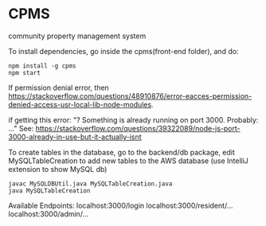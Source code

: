 # CPMS
community property management system

To install dependencies, go inside the cpms(front-end folder), and do:

```
npm install -g cpms
npm start
```

If permission denial error, then https://stackoverflow.com/questions/48910876/error-eacces-permission-denied-access-usr-local-lib-node-modules.

if getting this error: "? Something is already running on port 3000. Probably: ..." See:
https://stackoverflow.com/questions/39322089/node-js-port-3000-already-in-use-but-it-actually-isnt


To create tables in the database, go to the backend/db package,
edit MySQLTableCreation to add new tables to the AWS database (use IntelliJ extension to show MySQL db)
```
javac MySQLDBUtil.java MySQLTableCreation.java
java MySQLTableCreation
```

Available Endpoints:
localhost:3000/login
localhost:3000/resident/...
localhost:3000/admin/...

